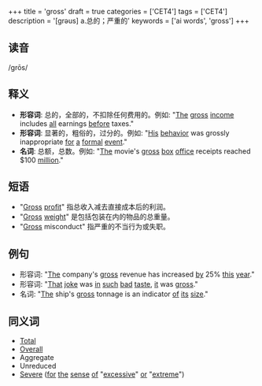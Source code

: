 +++
title = 'gross'
draft = true
categories = ['CET4']
tags = ['CET4']
description = '[grəus] a.总的；严重的'
keywords = ['ai words', 'gross']
+++

## 读音
/ɡrōs/

## 释义
- **形容词**: 总的，全部的，不扣除任何费用的。例如: "[The](/post/the/) [gross](/post/gross/) [income](/post/income/) includes [all](/post/all/) earnings [before](/post/before/) taxes."
- **形容词**: 显著的，粗俗的，过分的。例如: "[His](/post/his/) [behavior](/post/behavior/) was grossly inappropriate [for](/post/for/) [a](/post/a/) [formal](/post/formal/) [event](/post/event/)."
- **名词**: 总额，总数。例如: "[The](/post/the/) movie's [gross](/post/gross/) [box](/post/box/) [office](/post/office/) receipts reached $100 [million](/post/million/)."

## 短语
- "[Gross](/post/gross/) [profit](/post/profit/)" 指总收入减去直接成本后的利润。
- "[Gross](/post/gross/) [weight](/post/weight/)" 是包括包装在内的物品的总重量。
- "[Gross](/post/gross/) misconduct" 指严重的不当行为或失职。

## 例句
- 形容词: "[The](/post/the/) company's [gross](/post/gross/) revenue has increased [by](/post/by/) 25% [this](/post/this/) [year](/post/year/)."
- 形容词: "[That](/post/that/) [joke](/post/joke/) was [in](/post/in/) [such](/post/such/) [bad](/post/bad/) [taste](/post/taste/), [it](/post/it/) was [gross](/post/gross/)."
- 名词: "[The](/post/the/) ship's [gross](/post/gross/) tonnage is an indicator [of](/post/of/) [its](/post/its/) [size](/post/size/)."

## 同义词
- [Total](/post/total/)
- [Overall](/post/overall/)
- Aggregate
- Unreduced
- [Severe](/post/severe/) ([for](/post/for/) [the](/post/the/) [sense](/post/sense/) [of](/post/of/) "[excessive](/post/excessive/)" [or](/post/or/) "[extreme](/post/extreme/)")
